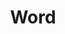 ---
types: "word"

title: "Word"

categories: ['']

tags: ['Word']

arabic: 'كلمة'

arexps: []

enwords: ['Word']

enexps: []

arlexicons: 'ك'

enlexicons: 'W'

authors: ['Ruqayya Roshdy']

translators: ['']

citations: 'العربية والذكاء الاصطناعي'

sources: 'مركز الملك عبدالله بن عبدالعزيز الدولي لخدمة اللغة العربية'

word: "true"

slug: ""
---